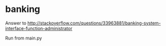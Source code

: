 # banking
Answer to http://stackoverflow.com/questions/33963881/banking-system-interface-function-administrator

Run from main.py
